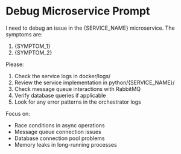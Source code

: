 # Debug Microservice Prompt

I need to debug an issue in the {SERVICE_NAME} microservice. The symptoms are:

1. {SYMPTOM_1}
2. {SYMPTOM_2}

Please:
1. Check the service logs in docker/logs/
2. Review the service implementation in python/{SERVICE_NAME}/
3. Check message queue interactions with RabbitMQ
4. Verify database queries if applicable
5. Look for any error patterns in the orchestrator logs

Focus on:
- Race conditions in async operations
- Message queue connection issues
- Database connection pool problems
- Memory leaks in long-running processes